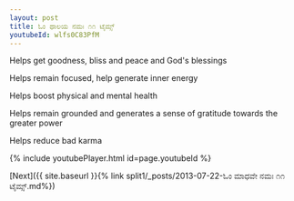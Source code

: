```yaml
---
layout: post
title: ಓಂ ಥಾಲಯ ನಮಃ ೧೧ ಟೈಮ್ಸ್
youtubeId: wlfs0C83PfM
---
```

 
 
Helps get goodness, bliss and peace and God's blessings
 
Helps remain focused, help generate inner energy 
 
Helps boost physical and mental health 
 
Helps remain grounded and generates a sense of gratitude towards the greater power 
 
Helps reduce bad karma
 
 
 
 


{% include youtubePlayer.html id=page.youtubeId %}
 
[Next]({{ site.baseurl }}{% link  split1/_posts/2013-07-22-ಓಂ ಮಾಧವೇ ನಮಃ ೧೧ ಟೈಮ್ಸ್.md%})
 
